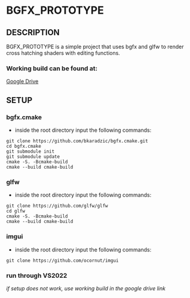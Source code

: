 # BGFX_PROTOTYPE

## DESCRIPTION

BGFX_PROTOTYPE is a simple project that uses bgfx and glfw to render cross hatching shaders with editing functions.

### Working build can be found at:

[Google Drive](https://drive.google.com/drive/u/1/folders/1B-ybRA0cXFT7n0vSWxDYO7zPv6f0cQ1i)

## SETUP 

### bgfx.cmake

- inside the root directory input the following commands:
```
git clone https://github.com/bkaradzic/bgfx.cmake.git
cd bgfx.cmake
git submodule init
git submodule update
cmake -S. -Bcmake-build
cmake --build cmake-build
```

### glfw

- inside the root directory input the following commands:
```
git clone https://github.com/glfw/glfw
cd glfw
cmake -S. -Bcmake-build
cmake --build cmake-build
```

### imgui

- inside the root directory input the following commands:
```
git clone https://github.com/ocornut/imgui
```

### run through VS2022

*if setup does not work, use working build in the google drive link*